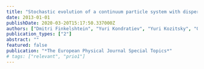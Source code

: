 ```yaml
---
title: "Stochastic evolution of a continuum particle system with dispersal and competition: Micro- and mesoscopic description"
date: 2013-01-01
publishDate: 2020-03-20T15:17:50.337000Z
authors: ["Dmitri Finkelshtein", "Yuri Kondratiev", "Yuri Kozitsky", "Oleksandr Kutoviy"]
publication_types: ["2"]
abstract: ""
featured: false
publication: "*The European Physical Journal Special Topics*"
# tags: ["relevant", "prio1"]
---
```


